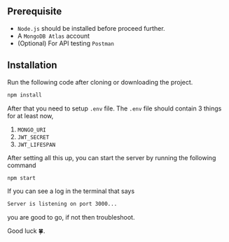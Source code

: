 ## Prerequisite

- `Node.js` should be installed before proceed further.
- A `MongoDB Atlas` account
- (Optional) For API testing `Postman`

## Installation

Run the following code after cloning or downloading the project.

```bash
npm install
```

After that you need to setup `.env` file. The `.env` file should contain 3 things for at least now,

1. `MONGO_URI`
2. `JWT_SECRET`
3. `JWT_LIFESPAN`

After setting all this up, you can start the server by running the following command

```bash
npm start
```

If you can see a log in the terminal that says

```bash
Server is listening on port 3000...
```

you are good to go, if not then troubleshoot.

Good luck 🍀.
